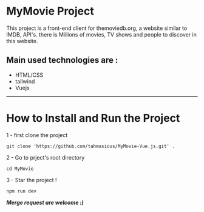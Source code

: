 # MyMovie Project

This project is a front-end client for themoviedb.org, a website similar to IMDB, API's.
there is Millions of movies, TV shows and people to discover in this website.

## Main used technologies are :

- HTML/CSS
- tailwind
- Vuejs

---

# How to Install and Run the Project

1 - first clone the project

```
git clone 'https://github.com/tahmasious/MyMovie-Vue.js.git' .
```

2 - Go to prject's root directory

```
cd MyMovie
```

3 - Star the project !

```
npm run dev
```

**_Merge request are welcome :)_**

